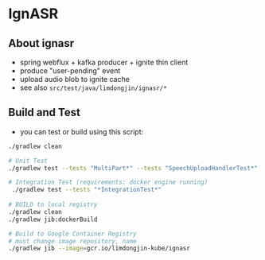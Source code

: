 # IgnASR

## About ignasr
- spring webflux + kafka producer + ignite thin client
- produce "user-pending" event
- upload audio blob to ignite cache
- see also `src/test/java/limdongjin/ignasr/*` 

## Build and Test

- you can test or build using this script:
```bash
./gradlew clean

# Unit Test
./gradlew test --tests "MultiPart*" --tests "SpeechUploadHandlerTest*"

# Integration Test (requirements: docker engine running)
 ./gradlew test --tests "*IntegrationTest*"
 
# BUILD to local registry
./gradlew clean
./gradlew jib:dockerBuild

# Build to Google Container Registry
# must change image repository, name
./gradlew jib --image=gcr.io/limdongjin-kube/ignasr

```
 
